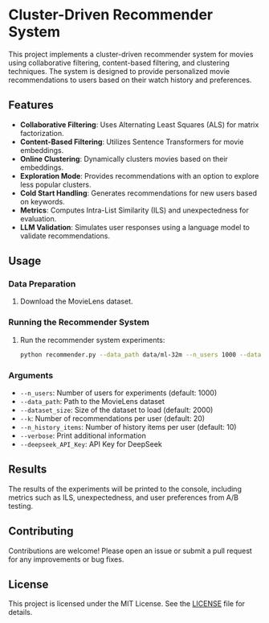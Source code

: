 # Cluster-Driven Recommender System

This project implements a cluster-driven recommender system for movies using collaborative filtering, content-based filtering, and clustering techniques. The system is designed to provide personalized movie recommendations to users based on their watch history and preferences.

## Features

- **Collaborative Filtering**: Uses Alternating Least Squares (ALS) for matrix factorization.
- **Content-Based Filtering**: Utilizes Sentence Transformers for movie embeddings.
- **Online Clustering**: Dynamically clusters movies based on their embeddings.
- **Exploration Mode**: Provides recommendations with an option to explore less popular clusters.
- **Cold Start Handling**: Generates recommendations for new users based on keywords.
- **Metrics**: Computes Intra-List Similarity (ILS) and unexpectedness for evaluation.
- **LLM Validation**: Simulates user responses using a language model to validate recommendations.

## Usage

### Data Preparation

1. Download the MovieLens dataset.

### Running the Recommender System

1. Run the recommender system experiments:
    ```sh
    python recommender.py --data_path data/ml-32m --n_users 1000 --dataset_size 2000 --k 20 --n_history_items 10 --verbose --deepseek_API_Key YOUR_API_KEY
    ```

### Arguments

- `--n_users`: Number of users for experiments (default: 1000)
- `--data_path`: Path to the MovieLens dataset
- `--dataset_size`: Size of the dataset to load (default: 2000)
- `--k`: Number of recommendations per user (default: 20)
- `--n_history_items`: Number of history items per user (default: 10)
- `--verbose`: Print additional information
- `--deepseek_API_Key`: API Key for DeepSeek

## Results

The results of the experiments will be printed to the console, including metrics such as ILS, unexpectedness, and user preferences from A/B testing.

## Contributing

Contributions are welcome! Please open an issue or submit a pull request for any improvements or bug fixes.

## License

This project is licensed under the MIT License. See the [LICENSE](LICENSE) file for details.

